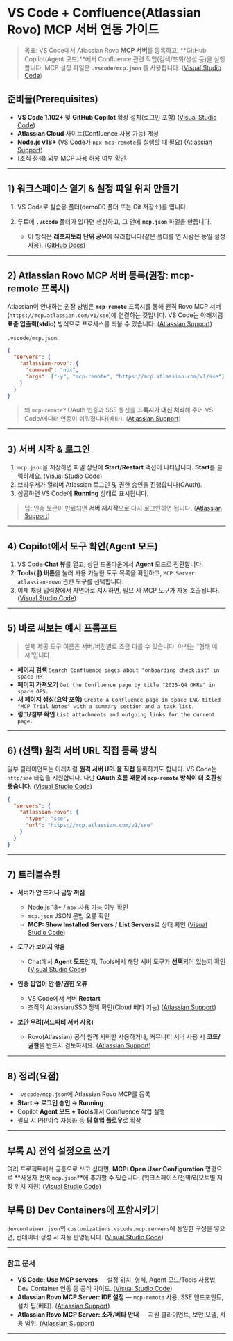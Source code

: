 # VS Code + Confluence(Atlassian Rovo) MCP 서버 연동 가이드

> 목표: VS Code에서 Atlassian Rovo **MCP 서버**를 등록하고, **GitHub Copilot(Agent 모드)**에서 Confluence 관련 작업(검색/조회/생성 등)을 실행합니다.
> MCP 설정 파일은 **`.vscode/mcp.json`** 를 사용합니다. ([Visual Studio Code][1])

## 준비물(Prerequisites)

* **VS Code 1.102+** 및 **GitHub Copilot** 확장 설치(로그인 포함) ([Visual Studio Code][1])
* **Atlassian Cloud** 사이트(Confluence 사용 가능) 계정
* **Node.js v18+** (VS Code가 `npx mcp-remote`를 실행할 때 필요) ([Atlassian Support][2])
* (조직 정책) 외부 MCP 사용 허용 여부 확인

---

## 1) 워크스페이스 열기 & 설정 파일 위치 만들기

1. VS Code로 실습용 폴더(demo00 폴더 또는 Git 저장소)를 엽니다.
2. 루트에 **`.vscode`** 폴더가 없다면 생성하고, 그 안에 **`mcp.json`** 파일을 만듭니다.

   * 이 방식은 **레포지토리 단위 공유**에 유리합니다(같은 폴더를 연 사람은 동일 설정 사용). ([GitHub Docs][3])

---

## 2) Atlassian Rovo MCP 서버 등록(권장: mcp-remote 프록시)

Atlassian이 안내하는 권장 방법은 **`mcp-remote`** 프록시를 통해 원격 Rovo MCP 서버(`https://mcp.atlassian.com/v1/sse`)에 연결하는 것입니다. VS Code는 아래처럼 **표준 입출력(stdio)** 방식으로 프로세스를 띄울 수 있습니다. ([Atlassian Support][2])

`.vscode/mcp.json`:

```json
{
  "servers": {
    "atlassian-rovo": {
      "command": "npx",
      "args": ["-y", "mcp-remote", "https://mcp.atlassian.com/v1/sse"]
    }
  }
}
```

> 왜 `mcp-remote`?
> OAuth 인증과 SSE 통신을 **프록시가 대신 처리**해 주어 VS Code/에디터 연동이 쉬워집니다(베타). ([Atlassian Support][2])

---

## 3) 서버 시작 & 로그인

1. `mcp.json`을 저장하면 파일 상단에 **Start/Restart** 액션이 나타납니다. **Start**를 클릭하세요. ([Visual Studio Code][1])
2. 브라우저가 열리며 Atlassian 로그인 및 권한 승인을 진행합니다(OAuth).
3. 성공하면 VS Code에 **Running** 상태로 표시됩니다.

> 팁: 인증 토큰이 만료되면 **서버 재시작**으로 다시 로그인하면 됩니다. ([Atlassian Support][2])

---

## 4) Copilot에서 도구 확인(Agent 모드)

1. VS Code **Chat 뷰**를 열고, 상단 드롭다운에서 **Agent** 모드로 전환합니다.
2. **Tools(🔧) 버튼**을 눌러 사용 가능한 도구 목록을 확인하고, `MCP Server: atlassian-rovo` 관련 도구를 선택합니다.
3. 이제 채팅 입력창에서 자연어로 지시하면, 필요 시 MCP 도구가 자동 호출됩니다. ([Visual Studio Code][1])

---

## 5) 바로 써보는 예시 프롬프트

> 실제 제공 도구 이름은 서버/버전별로 조금 다를 수 있습니다. 아래는 “형태 예시”입니다.

* **페이지 검색**
  `Search Confluence pages about "onboarding checklist" in space HR.`
* **페이지 가져오기**
  `Get the Confluence page by title "2025-Q4 OKRs" in space OPS.`
* **새 페이지 생성(요약 포함)**
  `Create a Confluence page in space ENG titled "MCP Trial Notes" with a summary section and a task list.`
* **링크/첨부 확인**
  `List attachments and outgoing links for the current page.`

---

## 6) (선택) 원격 서버 URL 직접 등록 방식

일부 클라이언트는 아래처럼 **원격 서버 URL을 직접** 등록하기도 합니다. VS Code는 `http/sse` 타입을 지원합니다. 다만 **OAuth 흐름 때문에 `mcp-remote` 방식이 더 호환성 좋습니다.** ([Visual Studio Code][1])

```json
{
  "servers": {
    "atlassian-rovo": {
      "type": "sse",
      "url": "https://mcp.atlassian.com/v1/sse"
    }
  }
}
```

---

## 7) 트러블슈팅

* **서버가 안 뜨거나 금방 꺼짐**

  * Node.js 18+ / `npx` 사용 가능 여부 확인
  * `mcp.json` JSON 문법 오류 확인
  * **MCP: Show Installed Servers** / **List Servers**로 상태 확인 ([Visual Studio Code][1])
* **도구가 보이지 않음**

  * Chat에서 **Agent 모드**인지, Tools에서 해당 서버 도구가 **선택**되어 있는지 확인 ([Visual Studio Code][1])
* **인증 팝업이 안 뜸/권한 오류**

  * VS Code에서 서버 **Restart**
  * 조직의 Atlassian/SSO 정책 확인(Cloud 베타 기능) ([Atlassian Support][4])
* **보안 우려(서드파티 서버 사용)**

  * Rovo(Atlassian) 공식 원격 서버만 사용하거나, 커뮤니티 서버 사용 시 **코드/권한**을 반드시 검토하세요. ([Atlassian Support][4])

---

## 8) 정리(요점)

* `.vscode/mcp.json`에 Atlassian Rovo MCP를 등록
* **Start → 로그인 승인 → Running**
* Copilot **Agent 모드 + Tools**에서 Confluence 작업 실행
* 필요 시 PR/이슈 자동화 등 **팀 협업 플로우**로 확장

---

## 부록 A) 전역 설정으로 쓰기

여러 프로젝트에서 공통으로 쓰고 싶다면, **MCP: Open User Configuration** 명령으로 **사용자 전역 `mcp.json`**에 추가할 수 있습니다. (워크스페이스/전역/리모트별 저장 위치 지원) ([Visual Studio Code][1])

## 부록 B) Dev Containers에 포함시키기

`devcontainer.json`의 `customizations.vscode.mcp.servers`에 동일한 구성을 넣으면, 컨테이너 생성 시 자동 반영됩니다. ([Visual Studio Code][1])

---

### 참고 문서

* **VS Code: Use MCP servers** — 설정 위치, 형식, Agent 모드/Tools 사용법, Dev Container 연동 등 공식 가이드. ([Visual Studio Code][1])
* **Atlassian Rovo MCP Server: IDE 설정** — `mcp-remote` 사용, SSE 엔드포인트, 설치 팁(베타). ([Atlassian Support][2])
* **Atlassian Rovo MCP Server: 소개/베타 안내** — 지원 클라이언트, 보안 모델, 사용 범위. ([Atlassian Support][4])

---

[1]: https://code.visualstudio.com/docs/copilot/customization/mcp-servers "Use MCP servers in VS Code"
[2]: https://support.atlassian.com/atlassian-rovo-mcp-server/docs/setting-up-ides/?utm_source=chatgpt.com "Setting up IDEs (desktop clients) | Atlassian Rovo MCP ..."
[3]: https://docs.github.com/copilot/customizing-copilot/using-model-context-protocol/extending-copilot-chat-with-mcp?utm_source=chatgpt.com "Extending GitHub Copilot Chat with the Model Context ..."
[4]: https://support.atlassian.com/atlassian-rovo-mcp-server/docs/getting-started-with-the-atlassian-remote-mcp-server/?utm_source=chatgpt.com "Getting started with the Atlassian Rovo MCP Server"
